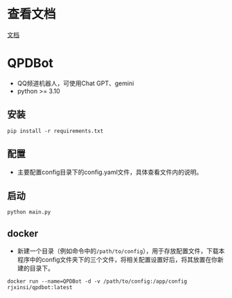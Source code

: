 # 查看文档
[文档](https://xinsis-organization.gitbook.io/qpdbot/)
# QPDBot
- QQ频道机器人，可使用Chat GPT、gemini
- python >= 3.10
## 安装
```shell
pip install -r requirements.txt
```
## 配置
- 主要配置config目录下的config.yaml文件，具体查看文件内的说明。

## 启动
```shell
python main.py
```

## docker
- 新建一个目录（例如命令中的`/path/to/config`），用于存放配置文件，下载本程序中的config文件夹下的三个文件，将相关配置设置好后，将其放置在你新建的目录下。
```shell
docker run --name=QPDBot -d -v /path/to/config:/app/config rjxinsi/qpdbot:latest
```
